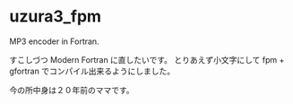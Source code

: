 # uzura3_fpm

MP3 encoder in Fortran.

すこしづつ Modern Fortran に直したいです。
とりあえず小文字にして fpm + gfortran でコンパイル出来るようにしました。 

今の所中身は２０年前のママです。

